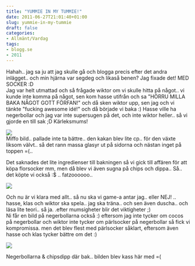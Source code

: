 ```yaml
---
title: "YUMMIE IN MY TUMMIE!"
date: 2011-06-27T21:01:40+01:00
slug: yummie-in-my-tummie
draft: false
categories:
- Allmänt/Vardag
tags:
- blogg.se
- 2011
---
```

Hahah.. jag sa ju att jag skulle gå och blogga precis efter det andra inlägget.. och min hjärna var segdeg och likaså benen? Jag fixade det! MED SOCKER :D  
Jag var helt utmattad och så frågade wiktor om vi skulle hitta på något.. vi kunde inte komma på något, sen kom hasse utifrån och sa "HÖRRU MILLA BAKA NÅGOT GOTT FÖRFAN!" och då sken wiktor upp, sen jag och vi tänkte "fucking awesome idé!" och då började vi baka :) Hasse ville ha negerbollar och jag var inte supersugen på det, och inte wiktor heller.. så vi gjorde en till sak ;D Kärleksmums!  
  
![](/assets/images/blogg.se/wp_000907_154846493.jpg)  
Miffo bild.. pallade inte ta bättre.. den kakan blev lite cp.. för den växte liksom välvt.. så det rann massa glasyr ut på sidorna och nästan inget på toppen =(..  
  
Det saknades det lite ingredienser till bakningen så vi gick till affären för att köpa florsocker mm, men då blev vi även sugna på chips och dippa.. Så.. det köpte vi också :$ .. fatzoooooo..  
  
![](/assets/images/blogg.se/wp_000905_154846892.jpg)  
  
  
Och nu är vi klara med allt.. så nu ska vi game-a antar jag.. eller NEJ! .. hasse, klas och wiktor ska spela.. jag ska träna.. och sen även duscha.. och läsa lite teori.. så ja. .efter mumsigheter blir det viktigheter ;)  
Ni får en bild på negerbollarna också :) eftersom jag inte tycker om cocos på negerbollar och wiktor inte tycker om pärlsocker på negerbollar så fick vi kompromissa. men det blev flest med pärlsocker såklart, eftersom även hasse och klas tycker bättre om det :)  
  
![](/assets/images/blogg.se/wp_000906_154847196.jpg)  
  
Negerbollarna & chipsdipp där bak.. bilden blev kass här med =(